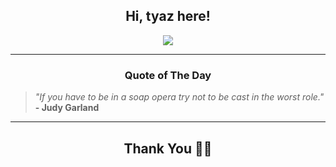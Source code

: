 <h2 align="center"> Hi, tyaz here!</h2>

<p align="center">
<a href="https://github.com/tyazx" alt="github streak"><img src="https://dvst-streak.herokuapp.com/?user=tyazx&theme=tokyonight&fire=DD472C"></a>
</p>

<hr>
<h3 align="center">Quote of The Day</h3>
<p align="center">
<blockquote>
<i>"If you have to be in a soap opera try not to be cast in the worst role."</i>
<br>
<b>- Judy Garland</b>
</blockquote>
</p>


<hr>
<h2 align="center">Thank You 🙏🏼</h2>
